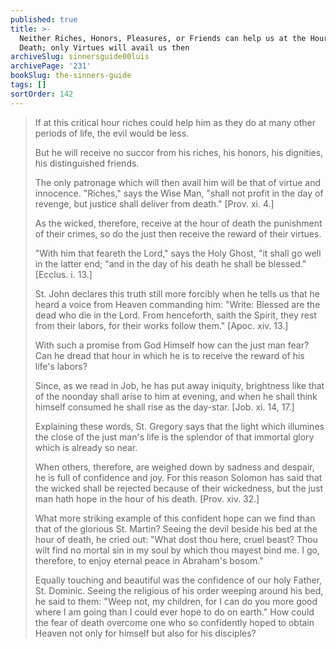 ```yaml
---
published: true
title: >-
  Neither Riches, Honors, Pleasures, or Friends can help us at the Hour of
  Death; only Virtues will avail us then
archiveSlug: sinnersguide00luis
archivePage: '231'
bookSlug: the-sinners-guide
tags: []
sortOrder: 142
---
```


> If at this critical hour riches could help him as they do at many other periods of life, the evil would be less.
>
> But he will receive no succor from his riches, his honors, his dignities, his distinguished friends.
>
> The only patronage which will then avail him will be that of virtue and innocence. "Riches," says the Wise Man, "shall not profit in the day of revenge, but justice shall deliver from death." [Prov. xi. 4.]
>
> As the wicked, therefore, receive at the hour of death the punishment of their crimes, so do the just then receive the reward of their virtues.
>
> "With him that feareth the Lord," says the Holy Ghost, "it shall go well in the latter end; "and in the day of his death he shall be blessed." [Ecclus. i. 13.]
>
> St. John declares this truth still more forcibly when he tells us that he heard a voice from Heaven commanding him: "Write: Blessed are the dead who die in the Lord. From henceforth, saith the Spirit, they rest from their labors, for their works follow them." [Apoc. xiv. 13.]
>
> With such a promise from God Himself how can the just man fear? Can he dread that hour in which he is to receive the reward of his life's labors?
>
> Since, as we read in Job, he has put away iniquity, brightness like that of the noonday shall arise to him at evening, and when he shall think himself consumed he shall rise as the day-star. [Job. xi. 14, 17.]
>
> Explaining these words, St. Gregory says that the light which illumines the close of the just man's life is the splendor of that immortal glory which is already so near.
>
> When others, therefore, are weighed down by sadness and despair, he is full of confidence and joy. For this reason Solomon has said that the wicked shall be rejected because of their wickedness, but the just man hath hope in the hour of his death. [Prov. xiv. 32.]
>
> What more striking example of this confident hope can we find than that of the glorious St. Martin? Seeing the devil beside his bed at the hour of death, he cried out: "What dost thou here, cruel beast? Thou wilt find no mortal sin in my soul by which thou mayest bind me. I go, therefore, to enjoy eternal peace in Abraham's bosom."
>
> Equally touching and beautiful was the confidence of our holy Father, St. Dominic. Seeing the religious of his order weeping around his bed, he said to them: "Weep not, my children, for I can do you more good where I am going than I could ever hope to do on earth." How could the fear of death overcome one who so confidently hoped to obtain Heaven not only for himself but also for his disciples?

